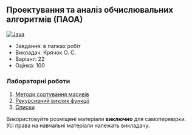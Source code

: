 ## Проектування та аналіз обчислювальних алгоритмів (ПАОА)

[![Java](https://img.shields.io/badge/Java-E87000?style=for-the-badge&logo=coffeescript&logoColor=white)](#)

- Завдання: в папках робіт
- Викладач: Крячок О. С.
- Варіант: 22
- Оцінка: 100

### Лабораторні роботи
 1. [Методи сортування масивів](https://github.com/xairaven/KPI-Labs/tree/main/3rdSemester/DACA/Lab1)<br>
 2. [Рекурсивний виклик функції](https://github.com/xairaven/KPI-Labs/tree/main/3rdSemester/DACA/Lab2)<br>
 3. [Списки](https://github.com/xairaven/KPI-Labs/tree/main/3rdSemester/DACA/Lab3)<br>

Використовуйте розміщені матеріали **виключно** для самоперевірки.<br>
Усі права на навчальні матеріали належать викладачу.
